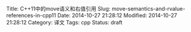 Title: C++11中的move语义和右值引用
Slug: move-semantics-and-rvalue-references-in-cpp11
Date: 2014-10-27 21:28:12
Modified: 2014-10-27 21:28:12
Category: 译文
Tags: cpp
Status: draft
